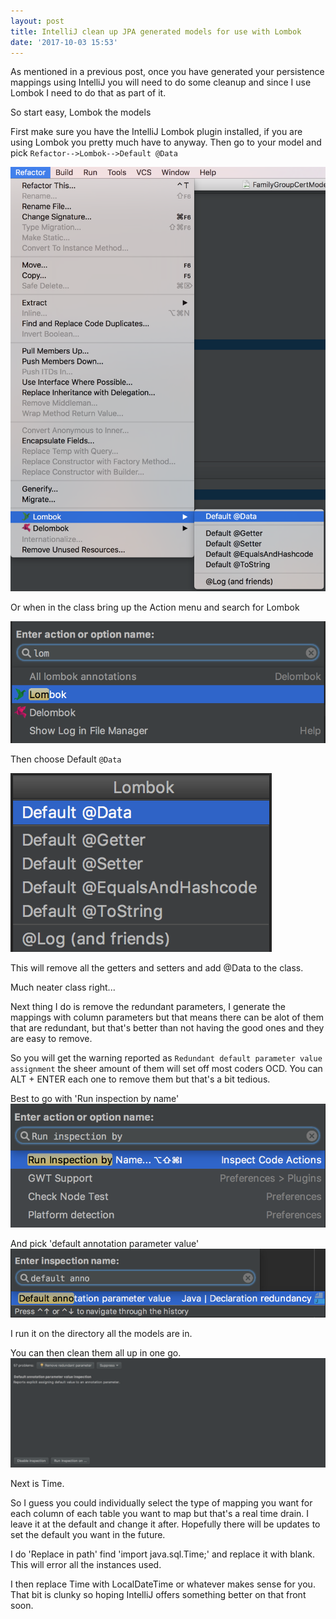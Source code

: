 ```yaml
---
layout: post
title: IntelliJ clean up JPA generated models for use with Lombok
date: '2017-10-03 15:53'
---
```


As mentioned in a previous post, once you have generated your persistence mappings using IntelliJ you will need to do some cleanup and since I use Lombok I need to do that as part of it.

So start easy, Lombok the models

First make sure you have the IntelliJ Lombok plugin installed, if you are using Lombok you pretty much have to anyway.
Then go to your model and pick `Refactor-->Lombok-->Default @Data`

![Refactor Menu](/assets/img/refactor-menu.png)

Or when in the class bring up the Action menu and search for Lombok

![Lombok Action Menu](/assets/img/lombok-action-menu.png)

Then choose Default `@Data`

![Lombok Menu](/assets/img/lombok-menu.png)

This will remove all the getters and setters and add @Data to the class.

Much neater class right...

Next thing I do is remove the redundant parameters, I generate the mappings with column parameters but that means there can be alot of them that are redundant, but that's better than not having the good ones and they are easy to remove.

So you will get the warning reported as `Redundant default parameter value assignment` the sheer amount of them will set off most coders OCD.  You can ALT + ENTER each one to remove them but that's a bit tedious.

Best to go with 'Run inspection by name'
![Run inspection by name](/assets/img/run-inspection-by-name.png)

And pick 'default annotation parameter value'
![Enter inspection name](/assets/img/enter-inspection-name.png)

I run it on the directory all the models are in.

You can then clean them all up in one go.
![Remove redundant parameter](/assets/img/remove-redundant-parameter.png)

Next is Time.

So I guess you could individually select the type of mapping you want for each column of each table you want to map but that's a real time drain. I leave it at the default and change it after.  Hopefully there will be updates to set the default you want in the future.

I do 'Replace in path' find 'import java.sql.Time;' and replace it with blank.  This will error all the instances used.

I then replace Time with LocalDateTime or whatever makes sense for you.  That bit is clunky so hoping IntelliJ offers something better on that front soon.
